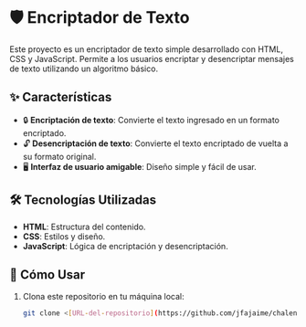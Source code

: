 # 🛡️ Encriptador de Texto

Este proyecto es un encriptador de texto simple desarrollado con HTML, CSS y JavaScript. Permite a los usuarios encriptar y desencriptar mensajes de texto utilizando un algoritmo básico.

## ✨ Características

- 🔒 **Encriptación de texto**: Convierte el texto ingresado en un formato encriptado.
- 🔓 **Desencriptación de texto**: Convierte el texto encriptado de vuelta a su formato original.
- 🖥️ **Interfaz de usuario amigable**: Diseño simple y fácil de usar.

## 🛠️ Tecnologías Utilizadas

- **HTML**: Estructura del contenido.
- **CSS**: Estilos y diseño.
- **JavaScript**: Lógica de encriptación y desencriptación.

## 🚀 Cómo Usar

1. Clona este repositorio en tu máquina local:
   ```bash
   git clone <[URL-del-repositorio](https://github.com/jfajaime/chalenge-encriptador.git)>
